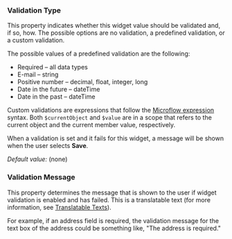 ### Validation Type

This property indicates whether this widget value should be validated and, if so, how. The possible options are no validation, a predefined validation, or a custom validation.

The possible values of a predefined validation are the following:

* Required – all data types
* E-mail – string
* Positive number – decimal, float, integer, long
* Date in the future – dateTime
* Date in the past – dateTime

Custom validations are expressions that follow the [Microflow expression](expressions) syntax. Both `$currentObject` and `$value` are in a scope that refers to the current object and the current member value, respectively.

When a validation is set and it fails for this widget, a message will be shown when the user selects **Save**.

*Default value:* (none)

### Validation Message

This property determines the message that is shown to the user if widget validation is enabled and has failed. This is a translatable text (for more information, see [Translatable Texts](translatable-texts)).

<div class="alert alert-info">

For example, if an address field is required, the validation message for the text box of the address could be something like, "The address is required."

</div>
